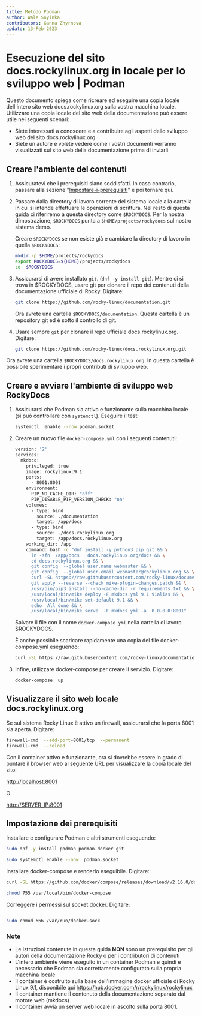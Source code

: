 ```yaml
---
title: Metodo Podman
author: Wale Soyinka
contributors: Ganna Zhyrnova
update: 13-Feb-2023
---
```


# Esecuzione del sito docs.rockylinux.org in locale per lo sviluppo web | Podman

Questo documento spiega come ricreare ed eseguire una copia locale dell'intero sito web docs.rockylinux.org sulla vostra macchina locale. Utilizzare una copia locale del sito web della documentazione può essere utile nei seguenti scenari:

* Siete interessati a conoscere e a contribuire agli aspetti dello sviluppo web del sito docs.rockylinux.org
* Siete un autore e volete vedere come i vostri documenti verranno visualizzati sul sito web della documentazione prima di inviarli

## Creare l'ambiente del contenuti

1. Assicuratevi che i prerequisiti siano soddisfatti. In caso contrario, passare alla sezione "[Impostare-i-prerequisiti](#impostazione-dei-prerequisiti)" e poi tornare qui.

2. Passare dalla directory di lavoro corrente del sistema locale alla cartella in cui si intende effettuare le operazioni di scrittura. Nel resto di questa guida ci riferiremo a questa directory come `$ROCKYDOCS`. Per la nostra dimostrazione, `$ROCKYDOCS` punta a `$HOME/projects/rockydocs` sul nostro sistema demo.

    Creare `$ROCKYDOCS` se non esiste già e cambiare la directory di lavoro in quella `$ROCKYDOCS`:

    ```bash
    mkdir -p $HOME/projects/rockydocs
    export ROCKYDOCS=${HOME}/projects/rockydocs
    cd  $ROCKYDOCS
    ```

3. Assicurarsi di avere installato `git`. (`dnf -y install git`).  Mentre ci si trova in $ROCKYDOCS, usare git per clonare il repo dei contenuti della documentazione ufficiale di Rocky. Digitare:

    ```bash
    git clone https://github.com/rocky-linux/documentation.git
    ```

    Ora avrete una cartella `$ROCKYDOCS/documentation`. Questa cartella è un repository git ed è sotto il controllo di git.

4. Usare sempre `git` per clonare il repo ufficiale docs.rockylinux.org. Digitare:

    ```bash
    git clone https://github.com/rocky-linux/docs.rockylinux.org.git
    ```

Ora avrete una cartella `$ROCKYDOCS/docs.rockylinux.org`. In questa cartella è possibile sperimentare i propri contributi di sviluppo web.

## Creare e avviare l'ambiente di sviluppo web RockyDocs

1. Assicurarsi che Podman sia attivo e funzionante sulla macchina locale (si può controllare con `systemctl`). Eseguire il test:

    ```bash
    systemctl  enable --now podman.socket
    ```

2. Creare un nuovo file `docker-compose.yml` con i seguenti contenuti:

    ```bash
    version: '2'
    services:
      mkdocs:
        privileged: true
        image: rockylinux:9.1
        ports:
          - 8001:8001
        environment:
          PIP_NO_CACHE_DIR: "off"
          PIP_DISABLE_PIP_VERSION_CHECK: "on"
        volumes:
          - type: bind
            source: ./documentation
            target: /app/docs
          - type: bind
            source: ./docs.rockylinux.org
            target: /app/docs.rockylinux.org
        working_dir: /app
        command: bash -c "dnf install -y python3 pip git && \
          ln -sfn  /app/docs   docs.rockylinux.org/docs && \
          cd docs.rockylinux.org && \
          git config  --global user.name webmaster && \
          git config  --global user.email webmaster@rockylinux.org && \
          curl -SL https://raw.githubusercontent.com/rocky-linux/documentation-test/main/docs/labs/mike-plugin-changes.patch -o mike-plugin-changes.patch && \
          git apply --reverse --check mike-plugin-changes.patch && \
          /usr/bin/pip3 install --no-cache-dir -r requirements.txt && \
          /usr/local/bin/mike deploy -F mkdocs.yml 9.1 91alias && \
          /usr/local/bin/mike set-default 9.1 && \
          echo  All done && \
          /usr/local/bin/mike serve  -F mkdocs.yml -a  0.0.0.0:8001"    
    ```

    Salvare il file con il nome `docker-compose.yml` nella cartella di lavoro $ROCKYDOCS.

    È anche possibile scaricare rapidamente una copia del file docker-compose.yml eseguendo:

    ```bash
    curl -SL https://raw.githubusercontent.com/rocky-linux/documentation-test/main/docs/labs/docker-compose-rockydocs.yml -o docker-compose.yml
    ```

3. Infine, utilizzare docker-compose per creare il servizio. Digitare:

    ```bash
    docker-compose  up
    ```


## Visualizzare il sito web locale docs.rockylinux.org

Se sul sistema Rocky Linux è attivo un firewall, assicurarsi che la porta 8001 sia aperta. Digitare:

  ```bash
  firewall-cmd  --add-port=8001/tcp  --permanent
  firewall-cmd  --reload
  ```

  Con il container attivo e funzionante, ora si dovrebbe essere in grado di puntare il browser web al seguente URL per visualizzare la copia locale del sito:

  <http://localhost:8001>

  O

  <http://SERVER_IP:8001>

## Impostazione dei prerequisiti

Installare e configurare Podman e altri strumenti eseguendo:

```bash
sudo dnf -y install podman podman-docker git

sudo systemctl enable --now  podman.socket
```

Installare docker-compose e renderlo eseguibile. Digitare:

```bash
curl -SL https://github.com/docker/compose/releases/download/v2.16.0/docker-compose-linux-x86_64 -o /usr/local/bin/docker-compose

chmod 755 /usr/local/bin/docker-compose
```

Correggere i permessi sul socket docker. Digitare:

```bash

sudo chmod 666 /var/run/docker.sock
```

### Note

- Le istruzioni contenute in questa guida **NON** sono un prerequisito per gli autori della documentazione Rocky o per i contributori di contenuti
- L'intero ambiente viene eseguito in un container Podman e quindi è necessario che Podman sia correttamente configurato sulla propria macchina locale
- Il container è costruito sulla base dell'immagine docker ufficiale di Rocky Linux 9.1, disponibile qui https://hub.docker.com/r/rockylinux/rockylinux
- Il container mantiene il contenuto della documentazione separato dal motore web (mkdocs)
- Il container avvia un server web locale in ascolto sulla porta 8001.

